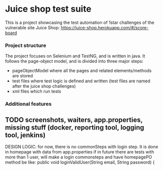 <h1>
Juice shop test suite
</h1>


This is a project showcasing the test automation of 1star challenges of the vulnerable site Juice Shop:
https://juice-shop.herokuapp.com/#/score-board

<h3>
Project structure
</h3>

The project focuses on Selenium and TestNG, and is written in java.
It follows the page-object model, and is divided into three major steps:

- pageObjectModel where all the pages and related elements/methods are stored
- test files where test logic is defined and written (test files are named after the juice shop challenges)
- xml files which run tests

<h3>
Additional features
</h3>



<h2>
TODO
screenshots, waiters, app.properties, missing stuff (docker, reporting tool, logging tool, jenkins)
</h2>






DESIGN LOGIC: for now, there is no commonSteps with login step. It is done in homepage with data from app.properties
if in future there are tests with more than 1 user, will make a login commonsteps and have homepagePO method
be like:     public void loginValidUser(String email, String password) {
